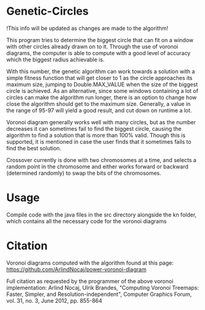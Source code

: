 # Genetic-Circles

!This info will be updated as changes are made to the algorithm!

This program tries to determine the biggest circle that can fit on a window with other circles already drawn on to it.
Through the use of voronoi diagrams, the computer is able to compute with a good level of accuracy which the biggest radius achievable is.

With this number, the genetic algorithm can work towards a solution with a simple fitness function that will get closer to 1 as the circle approaches its maximum size, jumping to Double.MAX_VALUE when the size of the biggest circle is achieved. As an alternative, since some windows containing a lot of circles can make the algorithm run longer, there is an option to change how close the algorithm should get to the maximum size. Generally, a value in the range of 95-97 will yield a good result, and cut down on runtime a lot.

Voronoi diagram generally works well with many circles, but as the number decreases it can sometimes fail to find the biggest circle, causing the algorithm to find a solution that is more than 100% valid. Though this is supported, it is mentioned in case the user finds that it sometimes fails to find the best solution.

Crossover currently is done with two chromosomes at a time, and selects a random point in the chromosome and either works forward or backward (determined randomly) to swap the bits of the chromosomes.

# Usage
Compile code with the java files in the src directory alongside the kn folder, which contains all the necessary code for the voronoi diagrams

# Citation
Voronoi diagrams computed with the algorithm found at this page: https://github.com/ArlindNocaj/power-voronoi-diagram

Full citation as requested by the programmer of the above voronoi implementation:
Arlind Nocaj, Ulrik Brandes, "Computing Voronoi Treemaps: Faster, Simpler, and Resolution-independent", Computer Graphics Forum, vol. 31, no. 3, June 2012, pp. 855-864
